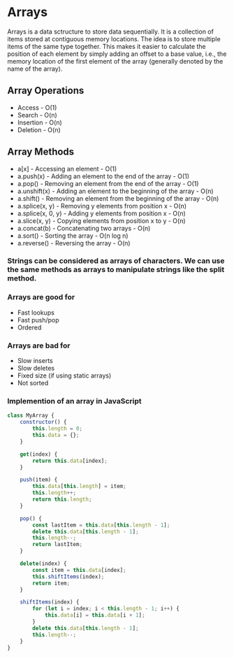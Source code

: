 # Arrays

Arrays is a data sctructure to store data sequentially. It is a collection of items stored at contiguous memory locations. The idea is to store multiple items of the same type together. This makes it easier to calculate the position of each element by simply adding an offset to a base value, i.e., the memory location of the first element of the array (generally denoted by the name of the array).

## Array Operations
- Access - O(1)
- Search - O(n)
- Insertion - O(n)
- Deletion - O(n)

## Array Methods
- a[x] - Accessing an element - O(1)
- a.push(x) - Adding an element to the end of the array - O(1)
- a.pop() - Removing an element from the end of the array - O(1)
- a.unshift(x) - Adding an element to the beginning of the array - O(n)
- a.shift() - Removing an element from the beginning of the array - O(n)
- a.splice(x, y) - Removing y elements from position x - O(n)
- a.splice(x, 0, y) - Adding y elements from position x - O(n)
- a.slice(x, y) - Copying elements from position x to y - O(n)
- a.concat(b) - Concatenating two arrays - O(n)
- a.sort() - Sorting the array - O(n log n)
- a.reverse() - Reversing the array - O(n)


### Strings can be considered as arrays of characters. We can use the same methods as arrays to manipulate strings like the split method.
    
### Arrays are good for 
- Fast lookups
- Fast push/pop
- Ordered

### Arrays are bad for
- Slow inserts
- Slow deletes
- Fixed size (if using static arrays)
- Not sorted

### Implemention of an array in JavaScript 
```javascript
class MyArray {
    constructor() {
        this.length = 0;
        this.data = {};
    }

    get(index) {
        return this.data[index];
    }

    push(item) {
        this.data[this.length] = item;
        this.length++;
        return this.length;
    }

    pop() {
        const lastItem = this.data[this.length - 1];
        delete this.data[this.length - 1];
        this.length--;
        return lastItem;
    }

    delete(index) {
        const item = this.data[index];
        this.shiftItems(index);
        return item;
    }

    shiftItems(index) {
        for (let i = index; i < this.length - 1; i++) {
            this.data[i] = this.data[i + 1];
        }
        delete this.data[this.length - 1];
        this.length--;
    }
}
